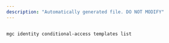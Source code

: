 ```yaml
---
description: "Automatically generated file. DO NOT MODIFY"
---
```


```cli

mgc identity conditional-access templates list

```